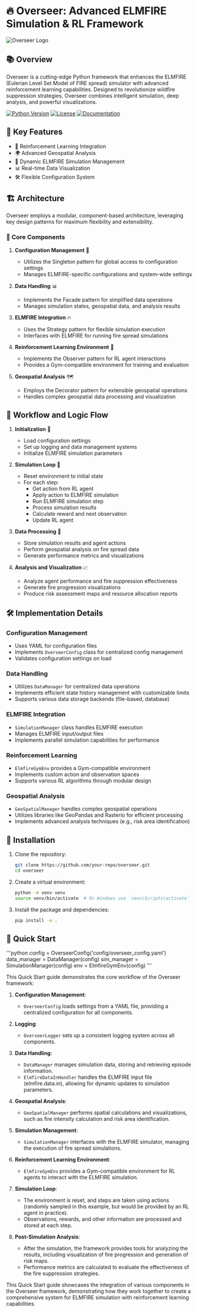 # 🔥 Overseer: Advanced ELMFIRE Simulation & RL Framework

![Overseer Logo](path/to/logo.png)

## 📚 Overview

Overseer is a cutting-edge Python framework that enhances the ELMFIRE (Eulerian Level Set Model of FIRE spread) simulator with advanced reinforcement learning capabilities. Designed to revolutionize wildfire suppression strategies, Overseer combines intelligent simulation, deep analysis, and powerful visualizations.

[![Python Version](https://img.shields.io/badge/python-3.10%2B-blue)](https://www.python.org/downloads/)
[![License](https://img.shields.io/badge/license-MIT-green)](LICENSE)
[![Documentation](https://img.shields.io/badge/docs-latest-brightgreen)](https://overseer-docs.readthedocs.io/)

## 🌟 Key Features

- 🧠 Reinforcement Learning Integration
- 🌍 Advanced Geospatial Analysis
- 🔄 Dynamic ELMFIRE Simulation Management
- 📊 Real-time Data Visualization
- 🛠 Flexible Configuration System

## 🏗 Architecture

Overseer employs a modular, component-based architecture, leveraging key design patterns for maximum flexibility and extensibility.

### 🧩 Core Components

1. **Configuration Management** 🔧

   - Utilizes the Singleton pattern for global access to configuration settings
   - Manages ELMFIRE-specific configurations and system-wide settings

2. **Data Handling** 📊

   - Implements the Facade pattern for simplified data operations
   - Manages simulation states, geospatial data, and analysis results

3. **ELMFIRE Integration** 🔥

   - Uses the Strategy pattern for flexible simulation execution
   - Interfaces with ELMFIRE for running fire spread simulations

4. **Reinforcement Learning Environment** 🤖

   - Implements the Observer pattern for RL agent interactions
   - Provides a Gym-compatible environment for training and evaluation

5. **Geospatial Analysis** 🗺️
   - Employs the Decorator pattern for extensible geospatial operations
   - Handles complex geospatial data processing and visualization

## 🔄 Workflow and Logic Flow

1. **Initialization** 🚀

   - Load configuration settings
   - Set up logging and data management systems
   - Initialize ELMFIRE simulation parameters

2. **Simulation Loop** 🔁

   - Reset environment to initial state
   - For each step:
     - Get action from RL agent
     - Apply action to ELMFIRE simulation
     - Run ELMFIRE simulation step
     - Process simulation results
     - Calculate reward and next observation
     - Update RL agent

3. **Data Processing** 💾

   - Store simulation results and agent actions
   - Perform geospatial analysis on fire spread data
   - Generate performance metrics and visualizations

4. **Analysis and Visualization** 📈
   - Analyze agent performance and fire suppression effectiveness
   - Generate fire progression visualizations
   - Produce risk assessment maps and resource allocation reports

## 🛠️ Implementation Details

### Configuration Management

- Uses YAML for configuration files
- Implements `OverseerConfig` class for centralized config management
- Validates configuration settings on load

### Data Handling

- Utilizes `DataManager` for centralized data operations
- Implements efficient state history management with customizable limits
- Supports various data storage backends (file-based, database)

### ELMFIRE Integration

- `SimulationManager` class handles ELMFIRE execution
- Manages ELMFIRE input/output files
- Implements parallel simulation capabilities for performance

### Reinforcement Learning

- `ElmfireGymEnv` provides a Gym-compatible environment
- Implements custom action and observation spaces
- Supports various RL algorithms through modular design

### Geospatial Analysis

- `GeoSpatialManager` handles complex geospatial operations
- Utilizes libraries like GeoPandas and Rasterio for efficient processing
- Implements advanced analysis techniques (e.g., risk area identification)

## 🔧 Installation

1. Clone the repository:

   ```bash
   git clone https://github.com/your-repo/overseer.git
   cd overseer
   ```

2. Create a virtual environment:

   ```bash
   python -m venv venv
   source venv/bin/activate  # On Windows use `venv\Scripts\activate`
   ```

3. Install the package and dependencies:
   ```bash
   pip install -e .
   ```

## 🚀 Quick Start

'''python
config = OverseerConfig('config/overseer_config.yaml')
data_manager = DataManager(config)
sim_manager = SimulationManager(config)
env = ElmfireGymEnv(config)
'''

This Quick Start guide demonstrates the core workflow of the Overseer framework:

1. **Configuration Management**:

   - `OverseerConfig` loads settings from a YAML file, providing a centralized configuration for all components.

2. **Logging**:

   - `OverseerLogger` sets up a consistent logging system across all components.

3. **Data Handling**:

   - `DataManager` manages simulation data, storing and retrieving episode information.
   - `ElmfireDataInHandler` handles the ELMFIRE input file (elmfire.data.in), allowing for dynamic updates to simulation parameters.

4. **Geospatial Analysis**:

   - `GeoSpatialManager` performs spatial calculations and visualizations, such as fire intensity calculation and risk area identification.

5. **Simulation Management**:

   - `SimulationManager` interfaces with the ELMFIRE simulator, managing the execution of fire spread simulations.

6. **Reinforcement Learning Environment**:

   - `ElmfireGymEnv` provides a Gym-compatible environment for RL agents to interact with the ELMFIRE simulation.

7. **Simulation Loop**:

   - The environment is reset, and steps are taken using actions (randomly sampled in this example, but would be provided by an RL agent in practice).
   - Observations, rewards, and other information are processed and stored at each step.

8. **Post-Simulation Analysis**:
   - After the simulation, the framework provides tools for analyzing the results, including visualization of fire progression and generation of risk maps.
   - Performance metrics are calculated to evaluate the effectiveness of the fire suppression strategies.

This Quick Start guide showcases the integration of various components in the Overseer framework, demonstrating how they work together to create a comprehensive system for ELMFIRE simulation with reinforcement learning capabilities.
